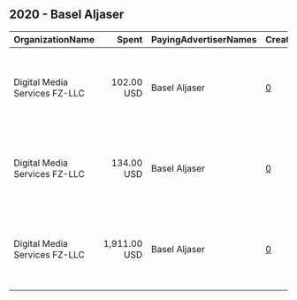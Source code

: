 ## 2020 - Basel Aljaser 
|OrganizationName|Spent|PayingAdvertiserNames|CreativeUrls|Impressions|Genders|AgeBrackets|CountryCodes|BillingAddresses|CandidateBallotInformation|
|:---|---:|:---|:---|---:|:---|:---|:---|:---|:---|
|Digital Media Services FZ-LLC|102.00 USD|Basel Aljaser|[0](https://www.snap.com/political-ads/asset/d928ff778b9b75994c158ce2ed56f79f8c41d6c7a4448fc1b7a79a054ed7fdaa?mediaType=mp4)|84,687||24+|kuwait|"Media City, Knowledge Village, Choueiri Group Building,Dubai ,251589 - Dubai - U.A.E,AE"|Basel AlJaser|
|Digital Media Services FZ-LLC|134.00 USD|Basel Aljaser|[0](https://www.snap.com/political-ads/asset/f17b00d3e919367e4407204368adc63527ea80d4a22951a261bbbd609b7b29d6?mediaType=mp4)|111,513||24+|kuwait|"Media City, Knowledge Village, Choueiri Group Building,Dubai ,251589 - Dubai - U.A.E,AE"|Basel AlJaser|
|Digital Media Services FZ-LLC|1,911.00 USD|Basel Aljaser|[0](https://www.snap.com/political-ads/asset/52ea072190f0b59e1b1bd9b3acd2279208767ad13344ad3d23be9e0550ea0b15?mediaType=jpg)|1,591,584||21+|kuwait|"Media City, Knowledge Village, Choueiri Group Building,Dubai ,251589 - Dubai - U.A.E,AE"||
